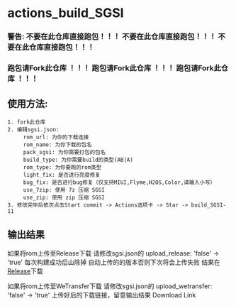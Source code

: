 # actions_build_SGSI
### 警告: 不要在此仓库直接跑包！！！ 不要在此仓库直接跑包！！！ 不要在此仓库直接跑包！！！
### 跑包请Fork此仓库 ！！！ 跑包请Fork此仓库 ！！！ 跑包请Fork此仓库 ！！！

## 使用方法:
```
1. fork此仓库
2. 编辑sgsi.json:
     rom_url: 为你的下载连接 
     rom_name: 为你下载的包名 
     pack_sgsi: 为你需要打包的包名
     build_type: 为你需要build的类型(AB|A) 
     rom_type: 为你要跑的rom类型  
     light_fix: 是否进行亮度修复
     bug_fix: 是否进行bug修复（仅支持MIUI,Flyme,H2OS,Color,请输入小写）
     use_7zip: 使用 7z 压缩 SGSI
     use_zip: 使用 zip 压缩 SGSI
3. 修改完毕后依次点击Start commit -> Actions选项卡 -> Star -> build_SGSI-11
```
 
## 输出结果
如果将rom上传至Release下载 请修改sgsi.json的 upload_release: 'false' -> 'true' 
每次构建成功后山除掉 自动上传的的版本否则下次将会上传失败
结果在[Release](../../releases)下载

如果将rom上传至WeTransfer下载 请修改sgsi.json的 upload_wetransfer: 'false' -> 'true'
上传好后的下载链接，留意输出结果 Download Link
